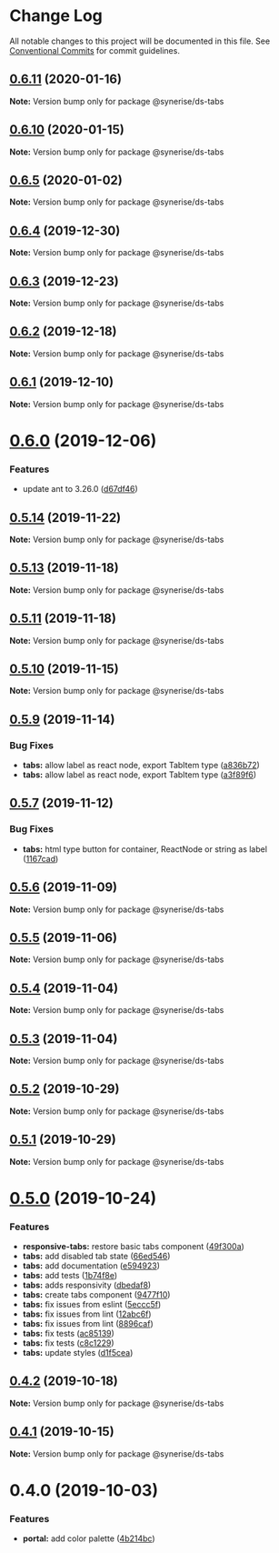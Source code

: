 # Change Log

All notable changes to this project will be documented in this file.
See [Conventional Commits](https://conventionalcommits.org) for commit guidelines.

## [0.6.11](https://github.com/synerise/synerise-design/compare/@synerise/ds-tabs@0.6.10...@synerise/ds-tabs@0.6.11) (2020-01-16)

**Note:** Version bump only for package @synerise/ds-tabs

## [0.6.10](https://github.com/synerise/synerise-design/compare/@synerise/ds-tabs@0.6.9...@synerise/ds-tabs@0.6.10) (2020-01-15)

**Note:** Version bump only for package @synerise/ds-tabs

## [0.6.5](https://github.com/synerise/synerise-design/compare/@synerise/ds-tabs@0.6.4...@synerise/ds-tabs@0.6.5) (2020-01-02)

**Note:** Version bump only for package @synerise/ds-tabs

## [0.6.4](https://github.com/synerise/synerise-design/compare/@synerise/ds-tabs@0.6.3...@synerise/ds-tabs@0.6.4) (2019-12-30)

**Note:** Version bump only for package @synerise/ds-tabs

## [0.6.3](https://github.com/synerise/synerise-design/compare/@synerise/ds-tabs@0.6.2...@synerise/ds-tabs@0.6.3) (2019-12-23)

**Note:** Version bump only for package @synerise/ds-tabs

## [0.6.2](https://github.com/synerise/synerise-design/compare/@synerise/ds-tabs@0.6.1...@synerise/ds-tabs@0.6.2) (2019-12-18)

**Note:** Version bump only for package @synerise/ds-tabs

## [0.6.1](https://github.com/synerise/synerise-design/compare/@synerise/ds-tabs@0.6.0...@synerise/ds-tabs@0.6.1) (2019-12-10)

**Note:** Version bump only for package @synerise/ds-tabs

# [0.6.0](https://github.com/synerise/synerise-design/compare/@synerise/ds-tabs@0.5.14...@synerise/ds-tabs@0.6.0) (2019-12-06)

### Features

- update ant to 3.26.0 ([d67df46](https://github.com/synerise/synerise-design/commit/d67df4605844fb09680096df333886db40cb7c32))

## [0.5.14](https://github.com/synerise/synerise-design/compare/@synerise/ds-tabs@0.5.13...@synerise/ds-tabs@0.5.14) (2019-11-22)

**Note:** Version bump only for package @synerise/ds-tabs

## [0.5.13](https://github.com/synerise/synerise-design/compare/@synerise/ds-tabs@0.5.12...@synerise/ds-tabs@0.5.13) (2019-11-18)

**Note:** Version bump only for package @synerise/ds-tabs

## [0.5.11](https://github.com/synerise/synerise-design/compare/@synerise/ds-tabs@0.5.10...@synerise/ds-tabs@0.5.11) (2019-11-18)

**Note:** Version bump only for package @synerise/ds-tabs

## [0.5.10](https://github.com/synerise/synerise-design/compare/@synerise/ds-tabs@0.5.9...@synerise/ds-tabs@0.5.10) (2019-11-15)

**Note:** Version bump only for package @synerise/ds-tabs

## [0.5.9](https://github.com/synerise/synerise-design/compare/@synerise/ds-tabs@0.5.8...@synerise/ds-tabs@0.5.9) (2019-11-14)

### Bug Fixes

- **tabs:** allow label as react node, export TabItem type ([a836b72](https://github.com/synerise/synerise-design/commit/a836b726efb11d510c9c27259c85c51de2c87c0e))
- **tabs:** allow label as react node, export TabItem type ([a3f89f6](https://github.com/synerise/synerise-design/commit/a3f89f6909fda62701e96fa514367d6636821a17))

## [0.5.7](https://github.com/synerise/synerise-design/compare/@synerise/ds-tabs@0.5.6...@synerise/ds-tabs@0.5.7) (2019-11-12)

### Bug Fixes

- **tabs:** html type button for container, ReactNode or string as label ([1167cad](https://github.com/synerise/synerise-design/commit/1167cad2f0607d91ade00790beddd30d8d063dff))

## [0.5.6](https://github.com/synerise/synerise-design/compare/@synerise/ds-tabs@0.5.5...@synerise/ds-tabs@0.5.6) (2019-11-09)

**Note:** Version bump only for package @synerise/ds-tabs

## [0.5.5](https://github.com/synerise/synerise-design/compare/@synerise/ds-tabs@0.5.4...@synerise/ds-tabs@0.5.5) (2019-11-06)

**Note:** Version bump only for package @synerise/ds-tabs

## [0.5.4](https://github.com/synerise/synerise-design/compare/@synerise/ds-tabs@0.5.3...@synerise/ds-tabs@0.5.4) (2019-11-04)

**Note:** Version bump only for package @synerise/ds-tabs

## [0.5.3](https://github.com/synerise/synerise-design/compare/@synerise/ds-tabs@0.5.2...@synerise/ds-tabs@0.5.3) (2019-11-04)

**Note:** Version bump only for package @synerise/ds-tabs

## [0.5.2](https://github.com/synerise/synerise-design/compare/@synerise/ds-tabs@0.5.1...@synerise/ds-tabs@0.5.2) (2019-10-29)

**Note:** Version bump only for package @synerise/ds-tabs

## [0.5.1](https://github.com/synerise/synerise-design/compare/@synerise/ds-tabs@0.5.0...@synerise/ds-tabs@0.5.1) (2019-10-29)

**Note:** Version bump only for package @synerise/ds-tabs

# [0.5.0](https://github.com/synerise/synerise-design/compare/@synerise/ds-tabs@0.4.2...@synerise/ds-tabs@0.5.0) (2019-10-24)

### Features

- **responsive-tabs:** restore basic tabs component ([49f300a](https://github.com/synerise/synerise-design/commit/49f300a384d3486c1fd3883255f26afde71a4712))
- **tabs:** add disabled tab state ([66ed546](https://github.com/synerise/synerise-design/commit/66ed5462b578bfb8f2ea0a1d26378a110e33633d))
- **tabs:** add documentation ([e594923](https://github.com/synerise/synerise-design/commit/e594923b6f45c886495ad0cce4e711a9d2833854))
- **tabs:** add tests ([1b74f8e](https://github.com/synerise/synerise-design/commit/1b74f8e89a6bb31ee090ea27aaf00fd790ccf2f0))
- **tabs:** adds responsivity ([dbedaf8](https://github.com/synerise/synerise-design/commit/dbedaf8b44827fd82069ea6b30a0790dbb9de74c))
- **tabs:** create tabs component ([9477f10](https://github.com/synerise/synerise-design/commit/9477f10fdc2b3605064611043704892717bd11a0))
- **tabs:** fix issues from eslint ([5eccc5f](https://github.com/synerise/synerise-design/commit/5eccc5fc5810f3597b2fdb7289bc4f5e463bdf56))
- **tabs:** fix issues from lint ([12abc6f](https://github.com/synerise/synerise-design/commit/12abc6f63fb09e37ae7844bae25eb2b238b55b94))
- **tabs:** fix issues from lint ([8896caf](https://github.com/synerise/synerise-design/commit/8896caf06721414b1a6399a3c569525215014e63))
- **tabs:** fix tests ([ac85139](https://github.com/synerise/synerise-design/commit/ac85139c09a950037d575f8d419cf912339ca816))
- **tabs:** fix tests ([c8c1229](https://github.com/synerise/synerise-design/commit/c8c1229a063fd534932948a95116f9ad1a4a31ef))
- **tabs:** update styles ([d1f5cea](https://github.com/synerise/synerise-design/commit/d1f5ceacde4ef74c49033c20c0fb7505df62962b))

## [0.4.2](https://github.com/synerise/synerise-design/compare/@synerise/ds-tabs@0.4.1...@synerise/ds-tabs@0.4.2) (2019-10-18)

**Note:** Version bump only for package @synerise/ds-tabs

## [0.4.1](https://github.com/synerise/synerise-design/compare/@synerise/ds-tabs@0.4.0...@synerise/ds-tabs@0.4.1) (2019-10-15)

**Note:** Version bump only for package @synerise/ds-tabs

# 0.4.0 (2019-10-03)

### Features

- **portal:** add color palette ([4b214bc](https://github.com/synerise/synerise-design/commit/4b214bc))
